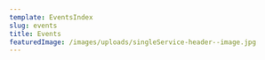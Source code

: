 ```yaml
---
template: EventsIndex
slug: events
title: Events
featuredImage: /images/uploads/singleService-header--image.jpg
---
```

